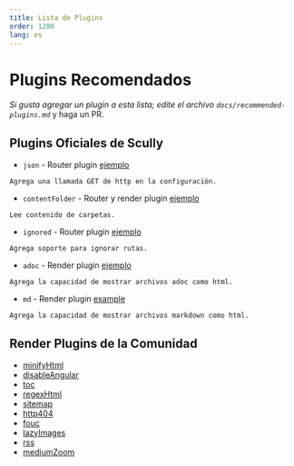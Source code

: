 ```yaml
---
title: Lista de Plugins
order: 1200
lang: es
---
```


# Plugins Recomendados

_Si gusta agregar un plugin a esta lista; edite el archivo `docs/recommended-plugins.md`_ y haga un PR.

## Plugins Oficiales de Scully 

- `json` - Router plugin [ejemplo](/scully.sampleBlog.config.js)

```
Agrega una llamada GET de http en la configuración.
```

- `contentFolder` - Router y render plugin [ejemplo](/scully.sampleBlog.config.js)

```
Lee contenido de carpetas.
```

- `ignored` - Router plugin [ejemplo](/scully.sampleBlog.config.js)

```
Agrega soporte para ignorar rutas.
```

- `adoc` - Render plugin [ejemplo](/scully.sampleBlog.config.js)

```
Agrega la capacidad de mostrar archivos adoc como html.
```

- `md` - Render plugin [example](/scully.sampleBlog.config.js)

```
Agrega la capacidad de mostrar archivos markdown como html.
```

## Render Plugins de la Comunidad

- [minifyHtml](https://www.npmjs.com/package/scully-plugin-minify-html)
- [disableAngular](https://www.npmjs.com/package/scully-plugin-disable-angular)
- [toc](https://www.npmjs.com/package/scully-plugin-toc)
- [regexHtml](https://www.npmjs.com/package/@gammastream/scully-plugin-regex)
- [sitemap](https://www.npmjs.com/package/@gammastream/scully-plugin-sitemap)
- [http404](https://www.npmjs.com/package/@gammastream/scully-plugin-http404)
- [fouc](https://www.npmjs.com/package/@notiz/scully-plugin-fouc)
- [lazyImages](https://www.npmjs.com/package/@notiz/scully-plugin-lazy-images)
- [rss](https://www.npmjs.com/package/@notiz/scully-plugin-rss)
- [mediumZoom](https://www.npmjs.com/package/@notiz/scully-plugin-medium-zoom)
